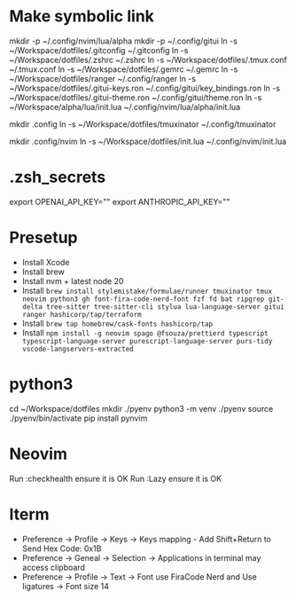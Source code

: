 # Make symbolic link
mkdir -p ~/.config/nvim/lua/alpha
mkdir -p ~/.config/gitui
ln -s ~/Workspace/dotfiles/.gitconfig ~/.gitconfig
ln -s ~/Workspace/dotfiles/.zshrc ~/.zshrc
ln -s ~/Workspace/dotfiles/.tmux.conf ~/.tmux.conf
ln -s ~/Workspace/dotfiles/.gemrc ~/.gemrc
ln -s ~/Workspace/dotfiles/ranger ~/.config/ranger
ln -s ~/Workspace/dotfiles/.gitui-keys.ron ~/.config/gitui/key_bindings.ron
ln -s ~/Workspace/dotfiles/.gitui-theme.ron ~/.config/gitui/theme.ron
ln -s ~/Workspace/alpha/lua/init.lua ~/.config/nvim/lua/alpha/init.lua


mkdir .config
ln -s  ~/Workspace/dotfiles/tmuxinator ~/.config/tmuxinator

mkdir .config/nvim
ln -s  ~/Workspace/dotfiles/init.lua ~/.config/nvim/init.lua

# .zsh_secrets
export OPENAI_API_KEY=""
export ANTHROPIC_API_KEY=""

# Presetup
- Install Xcode
- Install brew
- Install nvm + latest node 20
- Install `brew install stylemistake/formulae/runner tmuxinator tmux neovim python3 gh font-fira-code-nerd-font fzf fd bat ripgrep git-delta tree-sitter tree-sitter-cli stylua lua-language-server gitui ranger hashicorp/tap/terraform`
- Install `brew tap homebrew/cask-fonts hashicorp/tap`
- Install `npm install -g neovim spago @fsouza/prettierd typescript typescript-language-server purescript-language-server purs-tidy vscode-langservers-extracted`

# python3
cd ~/Workspace/dotfiles
mkdir ./pyenv
python3 -m venv ./pyenv
source ./pyenv/bin/activate
pip install pynvim

# Neovim
Run :checkhealth ensure it is OK
Run :Lazy ensure it is OK

# Iterm
- Preference -> Profile -> Keys -> Keys mapping - Add Shift+Return to Send Hex Code: 0x1B
- Preference -> Geneal -> Selection -> Applications in terminal may access clipboard
- Preference -> Profile -> Text -> Font use FiraCode Nerd and Use ligatures -> Font size 14

